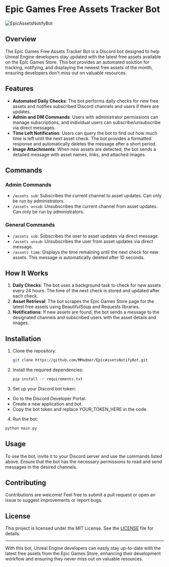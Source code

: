 # Epic Games Free Assets Tracker Bot

![EpicAssetsNotifyBot](https://github.com/user-attachments/assets/c69a0594-4801-4b74-a2cc-bde7909922b1)

## Overview

The Epic Games Free Assets Tracker Bot is a Discord bot designed to help Unreal Engine developers stay updated with the latest free assets available on the Epic Games Store. This bot provides an automated solution for tracking, notifying, and displaying the newest free assets of the month, ensuring developers don't miss out on valuable resources.

## Features

- **Automated Daily Checks**: The bot performs daily checks for new free assets and notifies subscribed Discord channels and users if there are updates.
- **Admin and DM Commands**: Users with administrator permissions can manage subscriptions, and individual users can subscribe/unsubscribe via direct messages.
- **Time Left Notification**: Users can query the bot to find out how much time is left until the next asset check. The bot provides a formatted response and automatically deletes the message after a short period.
- **Image Attachments**: When new assets are detected, the bot sends a detailed message with asset names, links, and attached images.

## Commands

### Admin Commands

- `/assets sub`: Subscribes the current channel to asset updates. Can only be run by administrators.
- `/assets unsub`: Unsubscribes the current channel from asset updates. Can only be run by administrators.

### General Commands

- `/assets sub`: Subscribes the user to asset updates via direct message.
- `/assets unsub`: Unsubscribes the user from asset updates via direct message.
- `/assets time`: Displays the time remaining until the next check for new assets. This message is automatically deleted after 10 seconds.

## How It Works

1. **Daily Checks**: The bot uses a background task to check for new assets every 24 hours. The time of the next check is stored and updated after each check.
2. **Asset Retrieval**: The bot scrapes the Epic Games Store page for the latest free assets using BeautifulSoup and Requests libraries.
3. **Notifications**: If new assets are found, the bot sends a message to the designated channels and subscribed users with the asset details and images.

## Installation

1. Clone the repository:
   ```bash
   git clone https://github.com/MMadmer/EpicAssetsNotifyBot.git
   ```
2. Install the required dependencies:
   ```bash
   pip install -r requirements.txt
   ```
3. Set up your Discord bot token:
- Go to the Discord Developer Portal.
- Create a new application and bot.
- Copy the bot token and replace YOUR_TOKEN_HERE in the code.
4. Run the bot:
  ```bash
  python main.py
  ```

## Usage

To use the bot, invite it to your Discord server and use the commands listed above. Ensure that the bot has the necessary permissions to read and send messages in the desired channels.

## Contributing

Contributions are welcome! Feel free to submit a pull request or open an issue to suggest improvements or report bugs.

## License

This project is licensed under the MIT License. See the [LICENSE](LICENSE) file for details.

---

With this bot, Unreal Engine developers can easily stay up-to-date with the latest free assets from the Epic Games Store, enhancing their development workflow and ensuring they never miss out on valuable resources.


